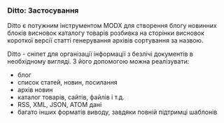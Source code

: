 
<meta http-equiv="Content-Type" content="text/html; charset=utf-8">
<h3>Ditto: Застосування </h3> 
Ditto є потужним інструментом MODX для створення блогу новинних блоків висновок каталогу товарів розбивка на сторінки висновок короткої версії статті генерування архівів сортування за назвою.	
<br>
<p>Ditto - сніпет для організації інформації з безлічі документів в необхідному вигляді. З його допомогою можна реалізувати:</p>
<ul>
	<li>блог</li>
	<li>список статей, новин, посилання</li>
	<li>архів новин</li>
	<li>каталог товарів, сайтів, файлів і т.д.</li>
	<li>RSS, XML, JSON, ATOM дані</li>
	<li>багато інших форматів виводу, завдяки повній підтримці шаблонів</li>
</ul>